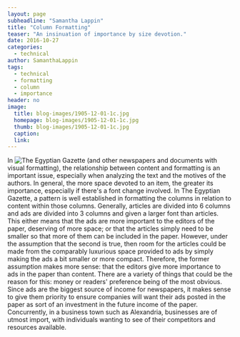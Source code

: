 ```yaml
---
layout: page
subheadline: "Samantha Lappin"
title: "Column Formatting"
teaser: "An insinuation of importance by size devotion."
date: 2016-10-27
categories:
  - technical
author: SamanthaLappin
tags:
  - technical
  - formatting
  - column
  - importance
header: no
image:
  title: blog-images/1905-12-01-1c.jpg
  homepage: blog-images/1905-12-01-1c.jpg
  thumb: blog-images/1905-12-01-1c.jpg
  caption:
  link:
---
```

In ![The Egyptian Gazette](https://github.com/dig-eg-gaz/content) (and other newspapers and documents with visual formatting), the relationship between content and formatting is an important issue, especially when analyzing the text and the motives of the authors. In general, the more space devoted to an item, the greater its importance, especially if there's a font change involved. In The Egyptian Gazette, a pattern is well established in formatting the columns in relation to content within those columns. Generally, articles are divided into 6 columns and ads are divided into 3 columns and given a larger font than articles. This either means that the ads are more important to the editors of the paper, deserving of more space; or that the articles simply need to be smaller so that more of them can be included in the paper. However, under the assumption that the second is true, then room for the articles could be made from the comparably luxurious space provided to ads by simply making the ads a bit smaller or more compact. Therefore, the former assumption makes more sense: that the editors give more importance to ads in the paper than content. There are a variety of things that could be the reason for this: money or readers' preference being of the most obvious. Since ads are the biggest source of income for newspapers, it makes sense to give them priority to ensure companies will want their ads posted in the paper as sort of an investment in the future income of the paper. Concurrently, in a business town such as Alexandria, businesses are of utmost import, with individuals wanting to see of their competitors and resources available.
